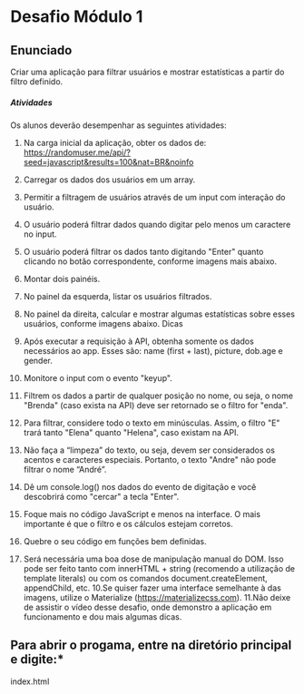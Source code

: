 # Desafio Módulo 1 #

## Enunciado

Criar uma aplicação para filtrar usuários e mostrar estatísticas a partir do filtro definido.

##### Atividades

Os alunos deverão desempenhar as seguintes atividades:

1. Na carga inicial da aplicação, obter os dados de:
https://randomuser.me/api/?seed=javascript&results=100&nat=BR&noinfo

2. Carregar os dados dos usuários em um array.
3. Permitir a filtragem de usuários através de um input com interação do usuário.
4. O usuário poderá filtrar dados quando digitar pelo menos um caractere no input.
5. O usuário poderá filtrar os dados tanto digitando "Enter" quanto clicando no botão
correspondente, conforme imagens mais abaixo.
6. Montar dois painéis.
7. No painel da esquerda, listar os usuários filtrados.
8. No painel da direita, calcular e mostrar algumas estatísticas sobre esses usuários,
conforme imagens abaixo.
Dicas
1. Após executar a requisição à API, obtenha somente os dados necessários ao app.
Esses são: name (first + last), picture, dob.age e gender.
2. Monitore o input com o evento "keyup".
3. Filtrem os dados a partir de qualquer posição no nome, ou seja, o nome "Brenda"
(caso exista na API) deve ser retornado se o filtro for "enda".
4. Para filtrar, considere todo o texto em minúsculas. Assim, o filtro "E" trará tanto
"Elena" quanto "Helena", caso existam na API.
5. Não faça a “limpeza” do texto, ou seja, devem ser considerados os acentos e
caracteres especiais. Portanto, o texto "Andre" não pode filtrar o nome
“André”.
6. Dê um console.log() nos dados do evento de digitação e você descobrirá como
"cercar" a tecla "Enter".
7. Foque mais no código JavaScript e menos na interface. O mais importante é que o
filtro e os cálculos estejam corretos.
8. Quebre o seu código em funções bem definidas.
9. Será necessária uma boa dose de manipulação manual do DOM. Isso pode ser feito
tanto com innerHTML + string (recomendo a utilização de template literals) ou com
os comandos document.createElement, appendChild, etc.
10.Se quiser fazer uma interface semelhante à das imagens, utilize o Materialize
(https://materializecss.com).
11.Não deixe de assistir o vídeo desse desafio, onde demonstro a aplicação em
funcionamento e dou mais algumas dicas. 

## Para abrir o progama, entre na diretório principal e digite:*

index.html 


